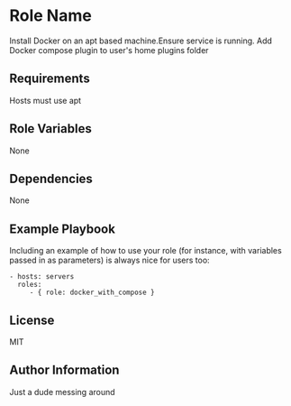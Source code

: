 Role Name
=========

Install Docker on an apt based machine.Ensure service is running. Add Docker compose plugin to user's home plugins folder

Requirements
------------
Hosts must use apt


Role Variables
--------------
None

Dependencies
------------

None

Example Playbook
----------------

Including an example of how to use your role (for instance, with variables passed in as parameters) is always nice for users too:

    - hosts: servers
      roles:
         - { role: docker_with_compose }

License
-------

MIT

Author Information
------------------

Just a dude messing around
